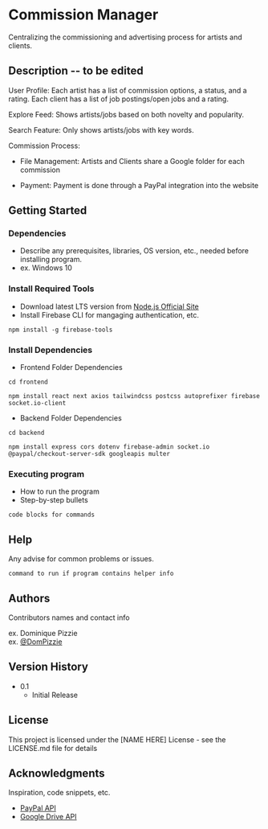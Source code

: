 # Commission Manager

Centralizing the commissioning and advertising process for artists and clients.

## Description -- to be edited

User Profile: Each artist has a list of commission options, a status, and a rating. Each client has a list of job postings/open jobs and a rating.

Explore Feed: Shows artists/jobs based on both novelty and popularity.

Search Feature: Only shows artists/jobs with key words.

Commission Process:

* File Management: Artists and Clients share a Google folder for each commission
   
* Payment: Payment is done through a PayPal integration into the website

## Getting Started

### Dependencies

* Describe any prerequisites, libraries, OS version, etc., needed before installing program.
* ex. Windows 10

### Install Required Tools

* Download latest LTS version from [Node.js Official Site](https://nodejs.org/en)
* Install Firebase CLI for mangaging authentication, etc. 
```
npm install -g firebase-tools
```
### Install Dependencies 
* Frontend Folder Dependencies
```
cd frontend
```
```
npm install react next axios tailwindcss postcss autoprefixer firebase socket.io-client
```
* Backend Folder Dependencies
```
cd backend
```
```
npm install express cors dotenv firebase-admin socket.io @paypal/checkout-server-sdk googleapis multer
```
### Executing program

* How to run the program
* Step-by-step bullets
```
code blocks for commands
```

## Help

Any advise for common problems or issues.
```
command to run if program contains helper info
```

## Authors

Contributors names and contact info

ex. Dominique Pizzie  
ex. [@DomPizzie](https://twitter.com/dompizzie)

## Version History

* 0.1
    * Initial Release

## License

This project is licensed under the [NAME HERE] License - see the LICENSE.md file for details

## Acknowledgments

Inspiration, code snippets, etc.
* [PayPal API](https://github.com/matiassingers/awesome-readme)
* [Google Drive API](https://gist.github.com/PurpleBooth/109311bb0361f32d87a2)
